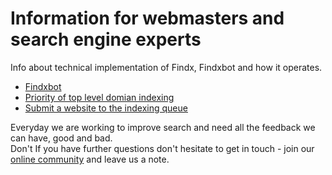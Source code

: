 # Information for webmasters and search engine experts  

Info about technical implementation of Findx, Findxbot and how it operates.

- [Findxbot](/en/webmasters/search-exits)
- [Priority of top level domian indexing](/en/webmasters/tld)
- [Submit a website to the indexing queue](https://www.findx.com/tools/submit-a-website)
 

Everyday we are working to improve search and need all the feedback we can have, good and bad.  
Don't If you have further questions don't hesitate  to get in touch - join our [online community](http://forum.privacore.com) and leave us a note.
